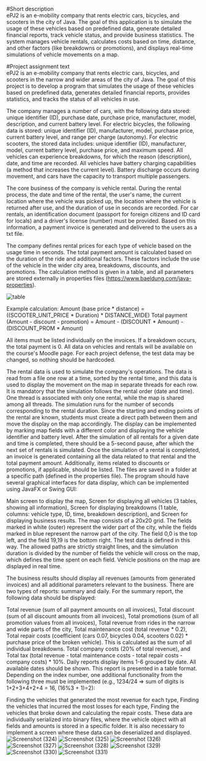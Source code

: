 #Short description    
ePJ2 is an e-mobility company that rents electric cars, bicycles, and scooters in the city of Java. 
The goal of this application is to simulate the usage of these vehicles based on predefined data, 
generate detailed financial reports, track vehicle status, and provide business statistics. 
The system manages vehicle rentals, calculates costs based on time, distance, and other factors (like breakdowns or promotions),
and displays real-time simulations of vehicle movements on a map.

#Project assignment text    
ePJ2 is an e-mobility company that rents electric cars, bicycles, and scooters in the narrow and wider areas of the city of Java. The goal of this project is to develop a program that simulates the usage of these vehicles based on predefined data, generates detailed financial reports, provides statistics, and tracks the status of all vehicles in use.

The company manages a number of cars, with the following data stored: unique identifier (ID), purchase date, purchase price, manufacturer, model, description, and current battery level. For electric bicycles, the following data is stored: unique identifier (ID), manufacturer, model, purchase price, current battery level, and range per charge (autonomy). For electric scooters, the stored data includes: unique identifier (ID), manufacturer, model, current battery level, purchase price, and maximum speed. All vehicles can experience breakdowns, for which the reason (description), date, and time are recorded. All vehicles have battery charging capabilities (a method that increases the current level). Battery discharge occurs during movement, and cars have the capacity to transport multiple passengers.

The core business of the company is vehicle rental. During the rental process, the date and time of the rental, the user's name, the current location where the vehicle was picked up, the location where the vehicle is returned after use, and the duration of use in seconds are recorded. For car rentals, an identification document (passport for foreign citizens and ID card for locals) and a driver's license (number) must be provided. Based on this information, a payment invoice is generated and delivered to the users as a txt file.

The company defines rental prices for each type of vehicle based on the usage time in seconds. The total payment amount is calculated based on the duration of the ride and additional factors. These factors include the use of the vehicle in the wider city area, breakdowns, discounts, and promotions. The calculation method is given in a table, and all parameters are stored externally in properties files (https://www.baeldung.com/java-properties).
    
![table](https://github.com/user-attachments/assets/d06ae13f-73b3-4e21-ad6b-9f23e0b91ece)
    
Example calculation:
Amount (base price * distance) = ((SCOOTER_UNIT_PRICE * Duration) * DISTANCE_WIDE)
Total payment (Amount - discount - promotion) = Amount - (DISCOUNT * Amount) - (DISCOUNT_PROM * Amount)

All items must be listed individually on the invoices. If a breakdown occurs, the total payment is 0.
All data on vehicles and rentals will be available on the course's Moodle page. For each project defense, the test data may be changed, so nothing should be hardcoded.

The rental data is used to simulate the company's operations. The data is read from a file one row at a time, sorted by the rental time, and this data is used to display the movement on the map in separate threads for each row. It is mandatory that the simulation follows the rental order (date and time). One thread is associated with only one rental, while the map is shared among all threads. The simulation runs for the number of seconds corresponding to the rental duration. Since the starting and ending points of the rental are known, students must create a direct path between them and move the display on the map accordingly. The display can be implemented by marking map fields with a different color and displaying the vehicle identifier and battery level. After the simulation of all rentals for a given date and time is completed, there should be a 5-second pause, after which the next set of rentals is simulated. Once the simulation of a rental is completed, an invoice is generated containing all the data related to that rental and the total payment amount. Additionally, items related to discounts or promotions, if applicable, should be listed. The files are saved in a folder at a specific path (defined in the properties file).
The program should have several graphical interfaces for data display, which can be implemented using JavaFX or Swing GUI:

Main screen to display the map,
Screen for displaying all vehicles (3 tables, showing all information),
Screen for displaying breakdowns (1 table, columns: vehicle type, ID, time, breakdown description), and
Screen for displaying business results.
The map consists of a 20x20 grid. The fields marked in white (outer) represent the wider part of the city, while the fields marked in blue represent the narrow part of the city. The field 0,0 is the top left, and the field 19,19 is the bottom right. The test data is defined in this way. The allowed paths are strictly straight lines, and the simulation duration is divided by the number of fields the vehicle will cross on the map, which defines the time spent on each field. Vehicle positions on the map are displayed in real time.

The business results should display all revenues (amounts from generated invoices) and all additional parameters relevant to the business. There are two types of reports: summary and daily. For the summary report, the following data should be displayed:

Total revenue (sum of all payment amounts on all invoices),
Total discount (sum of all discount amounts from all invoices),
Total promotions (sum of all promotion values from all invoices),
Total revenue from rides in the narrow and wide parts of the city,
Total maintenance cost (total revenue * 0.2),
Total repair costs (coefficient (cars 0.07, bicycles 0.04, scooters 0.02) * purchase price of the broken vehicle). This is calculated as the sum of all individual breakdowns.
Total company costs (20% of total revenue), and
Total tax (total revenue - total maintenance costs - total repair costs - company costs) * 10%.
Daily reports display items 1-6 grouped by date. All available dates should be shown. This report is presented in a table format.
Depending on the index number, one additional functionality from the following three must be implemented (e.g., 1234/24 => sum of digits is 1+2+3+4+2+4 = 16, (16%3 + 1)=2):

Finding the vehicles that generated the most revenue for each type,
Finding the vehicles that incurred the most losses for each type,
Finding the vehicles that broke down and calculating the repair costs.
These data are individually serialized into binary files, where the vehicle object with all fields and amounts is stored in a specific folder. It is also necessary to implement a screen where these data can be deserialized and displayed.
![Screenshot (324)](https://github.com/user-attachments/assets/a51f5f8f-ee16-46a2-9bf9-14a03f1c3a52)
![Screenshot (325)](https://github.com/user-attachments/assets/71d6abbc-a3f4-44bf-bd0a-5ee3bf144586)
![Screenshot (326)](https://github.com/user-attachments/assets/3aa20283-e908-4804-b363-8036f69a8d0f)
![Screenshot (327)](https://github.com/user-attachments/assets/3c069177-1961-479c-a659-b74588b84192)
![Screenshot (328)](https://github.com/user-attachments/assets/471fbcaa-af60-46cf-b749-21448a3ad908)
![Screenshot (329)](https://github.com/user-attachments/assets/340b918e-7d68-40a3-8fe7-6590415a0735)
![Screenshot (330)](https://github.com/user-attachments/assets/7d2c05fb-b0b0-4669-ba31-d8c72e6aaae4)
![Screenshot (331)](https://github.com/user-attachments/assets/ac6884bb-fa83-4129-8271-bf9f7bee0bb4)
